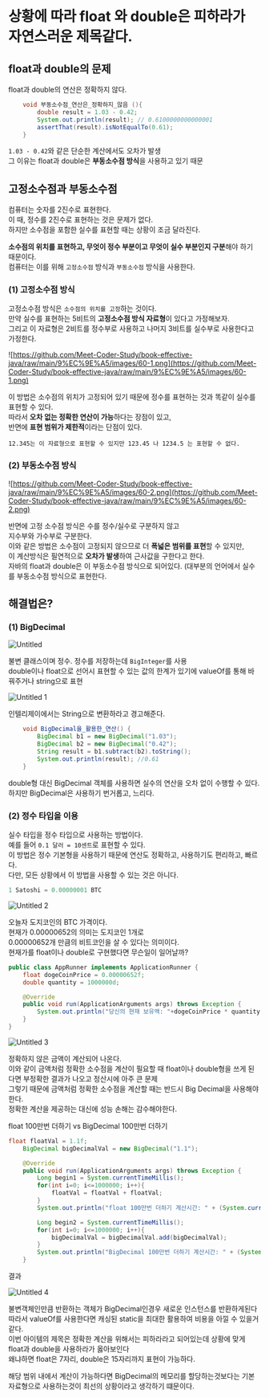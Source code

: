 # 상황에 따라 float 와 double은 피하라가 자연스러운 제목같다.

## **float과 double의 문제**

float과 double의 연산은 정확하지 않다.

```java
    void 부동소수점_연산은_정확하지_않음 (){
        double result = 1.03 - 0.42;
        System.out.println(result); // 0.6100000000000001
        assertThat(result).isNotEqualTo(0.61);
    }
```

`1.03 - 0.42`와 같은 단순한 계산에서도 오차가 발생  
그 이유는 float과 double은 **부동소수점 방식**을 사용하고 있기 때문  

## **고정소수점과 부동소수점**

컴퓨터는 숫자를 2진수로 표현한다.  
이 때, 정수를 2진수로 표현하는 것은 문제가 없다.    
하지만 소수점을 포함한 실수를 표현할 때는 상황이 조금 달라진다.   

**소수점의 위치를 표현하고, 무엇이 정수 부분이고 무엇이 실수 부분인지 구분**해야 하기 때문이다.  
컴퓨터는 이를 위해 `고정소수점` 방식과 `부동소수점` 방식을 사용한다.

### **(1) 고정소수점 방식**

고정소수점 방식은 `소수점의 위치를 고정`하는 것이다.  
만약 실수를 표현하는 5비트의 **고정소수점 방식 자료형**이 있다고 가정해보자.  
그리고 이 자료형은 2비트를 정수부로 사용하고 나머지 3비트를 실수부로 사용한다고 가정한다.  

![https://github.com/Meet-Coder-Study/book-effective-java/raw/main/9%EC%9E%A5/images/60-1.png](https://github.com/Meet-Coder-Study/book-effective-java/raw/main/9%EC%9E%A5/images/60-1.png)

이 방법은 소수점의 위치가 고정되어 있기 때문에 정수를 표현하는 것과 똑같이 실수를 표현할 수 있다.  
따라서 **오차 없는 정확한 연산이 가능**하다는 장점이 있고,  
반면에 **표현 범위가 제한적**이라는 단점이 있다.  

`12.345는 이 자료형으로 표현할 수 있지만
123.45 나 1234.5 는 표현할 수 없다.`

### **(2) 부동소수점 방식**

![https://github.com/Meet-Coder-Study/book-effective-java/raw/main/9%EC%9E%A5/images/60-2.png](https://github.com/Meet-Coder-Study/book-effective-java/raw/main/9%EC%9E%A5/images/60-2.png)

반면에 고정 소수점 방식은 수를 정수/실수로 구분하지 않고  
지수부와 가수부로 구분한다.   
이와 같은 방법은 소수점이 고정되지 않으므로 더 **폭넓은 범위를 표현**할 수 있지만,  
이 계산방식은 필연적으로 **오차가 발생**하여 근사값을 구한다고 한다.    
자바의 float과 double은 이 부동소수점 방식으로 되어있다. (대부분의 언어에서 실수를 부동소수점 방식으로 표현한다.  

## **해결법은?**

### **(1) BigDecimal**

![Untitled](https://user-images.githubusercontent.com/72185011/178525511-f84f0d1f-cc26-4e92-91ef-ea7d36287517.png)


불변 클래스이며 정수. 정수를 저장하는데 `BigInteger`를 사용   
double이나 float으로 선어시 표현할 수 있는 값의 한계가 있기에 valueOf를 통해 바꿔주거나 string으로 표현  

![Untitled 1](https://user-images.githubusercontent.com/72185011/178525532-bbd7de6d-aee9-40e4-a429-e4f93c4bc506.png)

인텔리제이에서는 String으로 변환하라고 경고해준다.  

```java
    void BigDecimal을_활용한_연산() {
        BigDecimal b1 = new BigDecimal("1.03");
        BigDecimal b2 = new BigDecimal("0.42");
        String result = b1.subtract(b2).toString();
        System.out.println(result);	//0.61
    }
```

double형 대신 BigDecimal 객체를 사용하면 실수의 연산을 오차 없이 수행할 수 있다.  
하지만 BigDecimal은 사용하기 번거롭고, 느리다.  

### **(2) 정수 타입을 이용**

실수 타입을 정수 타입으로 사용하는 방법이다.  
예를 들어 `0.1 달러 = 10센트`로 표현할 수 있다.   
이 방법은 정수 기본형을 사용하기 때문에 연산도 정확하고, 사용하기도 편리하고, 빠르다.  
다만, 모든 상황에서 이 방법을 사용할 수 있는 것은 아니다.   

```java
1 Satoshi = 0.00000001 BTC
```

![Untitled 2](https://user-images.githubusercontent.com/72185011/178525553-de0b5386-1c22-4f07-8528-913067baff71.png)


오늘자 도지코인의 BTC 가격이다.   
현재가 0.00000652의 의미는 도지코인 1개로   
0.00000652개 만큼의 비트코인을 살 수 있다는 의미이다.   
현재가를 float이나 double로 구현했다면 무슨일이 일어날까?  

```java
public class AppRunner implements ApplicationRunner {
    float dogeCoinPrice = 0.00000652f;
    double quantity = 1000000d;

    @Override
    public void run(ApplicationArguments args) throws Exception {
        System.out.println("당신의 현재 보유액: "+dogeCoinPrice * quantity);
    }
}
```

![Untitled 3](https://user-images.githubusercontent.com/72185011/178525570-23af3331-3a7e-4453-82c7-2911083ee091.png)


정확하지 않은 금액이 계산되어 나온다.   
이와 같이 금액처럼 정확한 소수점을 계산이 필요할 때 float이나 double형을 쓰게 된다면 부정확한 결과가 나오고 정산시에 아주 큰 문제  
그렇기 때문에 금액처럼 정확한 소수점을 계산할 때는 반드시 Big Decimal을 사용해야 한다.  
정확한 계산을 제공하는 대신에 성능 손해는 감수해야한다.   

float 100만번 더하기 vs BigDecimal 100만번 더하기  

```java
float floatVal = 1.1f;
    BigDecimal bigDecimalVal = new BigDecimal("1.1");

    @Override
    public void run(ApplicationArguments args) throws Exception {
        Long begin1 = System.currentTimeMillis();
        for(int i=0; i<=1000000; i++){
            floatVal = floatVal + floatVal;
        }
        System.out.println("float 100만번 더하기 계산시간: " + (System.currentTimeMillis() - begin1));

        Long begin2 = System.currentTimeMillis();
        for(int i=0; i<=1000000; i++){
            bigDecimalVal = bigDecimalVal.add(bigDecimalVal);
        }
        System.out.println("BigDecimal 100만번 더하기 계산시간: " + (System.currentTimeMillis() - begin2));
    }
```

결과

![Untitled 4](https://user-images.githubusercontent.com/72185011/178525588-a2a122e1-3ab9-4b31-9b8a-a7ff7ad250dd.png)


불변객체인만큼 반환하는 객체가 BigDecimal인경우 새로운 인스턴스를 반환하게된다   
따라서 valueOf를 사용한다면 캐싱된 static을 최대한 활용하여 비용을 아낄 수 있을거같다.   
이번 아이템의 제목은 정확한 계산을 위해서는 피하라라고 되어있는데 상황에 맞게 float과 double을 사용하라가 옳아보인다   
왜냐하면 float은 7자리, double은 15자리까지 표현이 가능하다.  

해당 범위 내에서 계산이 가능하다면 BigDecimal의 메모리를 할당하는것보다는 기본 자료형으로 사용하는것이 최선의 상황이라고 생각하기 떄문이다.  
